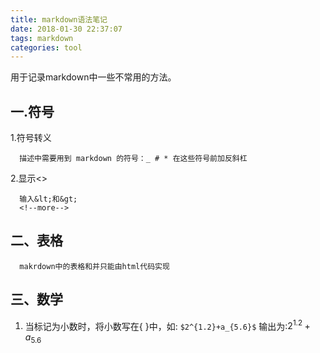 ```yaml
---
title: markdown语法笔记
date: 2018-01-30 22:37:07
tags: markdown
categories: tool
---
```

用于记录markdown中一些不常用的方法。
## 一.符号
  1.符号转义
  
      描述中需要用到 markdown 的符号：_ # * 在这些符号前加反斜杠
  2.显示&lt;&gt;
    
      输入&lt;和&gt;
      <!--more-->
## 二、表格
      makrdown中的表格和并只能由html代码实现
## 三、数学
   1. 当标记为小数时，将小数写在{ }中，如:
     ```
     $2^{1.2}+a_{5.6}$
     ```
     输出为:$2^{1.2}+a_{5.6}$